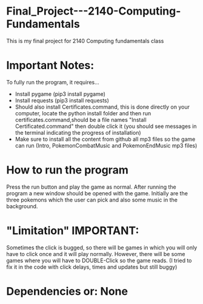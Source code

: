 # Final_Project---2140-Computing-Fundamentals
This is my final project for 2140 Computing fundamentals class

# Important Notes:
To fully run the program, it requires...
- Install pygame (pip3 install pygame)
- Install requests (pip3 install requests)
- Should also install Certificates.command, this is done directly on your computer, locate the python install folder and then run certificates.command,should be a file names "Install Certificated.command" then double click it (you should see messages in the terminal indicating the progress of installation)
- Make sure to install all the content from github all mp3 files so the game can run (Intro, PokemonCombatMusic and PokemonEndMusic mp3 files)

# How to run the program
Press the run button and play the game as normal. After running the program a new window should be opened with the game. Initially are the three pokemons which the user can pick and also some music in the background.

# "Limitation" IMPORTANT:
Sometimes the click is bugged, so there will be games in which you will only have to click once and it will play normally. However, there will be some games where you will have to DOUBLE-Click so the game reads. (I tried to fix it in the code with click delays, times and updates but still buggy)

# Dependencies or: None